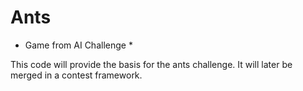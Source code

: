 Ants
====

* Game from AI Challenge *

This code will provide the basis for the ants challenge. It will later be merged in a contest framework.
